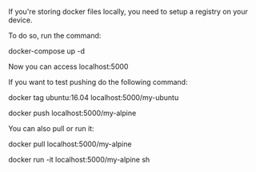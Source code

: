 If you're storing docker files locally, you need to setup a registry on your device.

To do so, run the command:

docker-compose up -d

Now you can access localhost:5000

If you want to test pushing do the following command:

docker tag ubuntu:16.04 localhost:5000/my-ubuntu

docker push localhost:5000/my-alpine

You can also pull or run it:

docker pull localhost:5000/my-alpine

docker run -it localhost:5000/my-alpine sh
